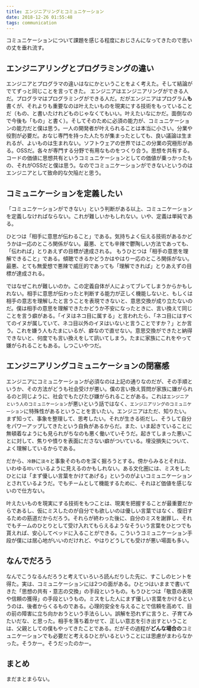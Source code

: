 ```yaml
---
title: エンジニアリングとコミュニケーション
date: 2018-12-26 01:55:48
tags: communication
---
```


コミュニケーションについて課題を感じる程度におじさんになってきたので思いの丈を垂れ流す。

## エンジニアリングとプログラミングの違い

エンジニアとプログラマの違いはなにかということをよく考えた。そして結論がでてずっと同じことを言ってきた。
エンジニアはエンジニアリングができる人だ。プログラマはプログラミングができる人だ。だがエンジニアはプログラム**も**書くが、それよりも重要なのは叶えたいものを現実にする技術をもっていることだ（もの、と書いたけれどものじゃなくてもいい。叶えたいなにかだ。面倒なので今後も「もの」と書く）。そしてそのために必須の能力が、コミュニケーションの能力だと僕は思う。一人の開発者が叶えられることは本当に小さい。分業や役割が必要だ。おなじ専門を持った人たちが集まったとしても、良い議論は生まれるが、よいものは生まれない。ソフトウェアの世界ではこの分業の究極形がある。OSSだ。各々が専門する分野で有用なものをつくり合う。思想を共有する。コードの価値に思想共有というコミュニケーションとしての価値が乗っかったもの、それがOSSだと僕は思う。なのでコミュニケーションができないというのはエンジニアとして致命的な欠陥だと思う。

## コミュニケーションを定義したい

「コミュニケーションができない」という判断がある以上、コミュニケーションを定義しなければならない。これが難しいかもしれない。いや、定義は単純である。

ひとつは「相手に意思が伝わること」である。気持ちよく伝える技術があるかどうかは一応のところ関係がない。最悪、とても辛辣で鬱陶しい方法であっても、「伝われば」とりあえずの目標が達成される。
もうひとつは「相手の意思を理解できること」である。傾聴できるかどうかはやはり一応のところ関係がない。最悪、とても無愛想で悪辣で威圧的であっても「理解できれば」とりあえずの目標が達成される。

ではなぜこれが難しいのか。この定義自体が人によってブレてしまうからかもしれない。相手に意思が伝わったと判断する能力が正しく機能しないと、もしくは相手の意志を理解したと言うことを表現できないと、意思交換が成り立たないのだ。僕は相手の意思を理解できたかどうか不安になったときに、言い換えて同じことを言う癖がある。「イヌはネコ目に属する」と言われたら、「ネコ目にはすべてのイヌが属していて、ネコ目以外のイヌはいないと言うことですか？」とか言う。これを嫌う人もたまにいるが、癖なので直せない。意思交換ができたと納得できないと、何度でも言い換えをして訊いてしまう。たまに家族にこれをやって嫌がられることもある。しつこいやつだ。


## エンジニアリングコミュニケーションの閉塞感

エンジニアにコミュニケーションが必須なのは上記の通りなのだが、その手順というか、その方法がどうも社会受けが悪い。僕の言い換え質問が家族に嫌がられるのと同じように、社会でもたびたび嫌がられることがある。これは`エンジニアという人のコミュニケーション`が悪いという話ではなく、`エンジニアリングのコミュニケーション`に特殊性があるということを言いたい。エンジニアはただ、知りたい。まず知って、事象を整理して、思考したい。それが生きる術だし、そうして自分をパワーアップしてきたという自負があるからだ。また、いま起きていることに無頓着なようにも見られがちなのも悪く働いていそうだ。起きてしまった悪いことに対して、焦りや憤りを表面にださない癖がついている。埋没損失について、よく理解しているからである。

だから、`冷静`に`淡々`と事象そのものを深く掘ろうとする。傍からみるとそれは、いわゆる`叩いて`いるように見えるのかもしれない。ある文化圏には、ミスをしたひとには「まず優しい言葉をかけてあげる」というのがよいコミュニケーションとされているようだ。でもチームとして機能するために、それほど価値を感じないので仕方ない。

叶えたいものを現実にする技術をもつことは、現実を把握することが最重要だからであるし、仮にミスしたのが自分でも欲しいのは優しい言葉ではなく、復旧するための筋道だからだろう。それらが終わった後に、自分のミスを謝罪し、それでもチームのひとりとして受け入れてもらえるようなそういう言葉をひとつでも貰えれば、安心してベッドに入ることができる。こういうコミュニケーション手段が僕には居心地がいいのだけれど、やはりどうしても受けが悪い場面も多い。

## なんでだろう

なんでこうなるんだろうと考えていろいろ読んだりした先に、すこしのヒントを得た。実は、コミュニケーションには2つの面がある。ひとつはいままで書いてきた「思想の共有・意志の交換」の手段というもの。もうひとつは「敬意の表現や信頼の獲得」の手段というもの。ミスをした人にまず優しい言葉をかけるというのは、後者からくるものである。心理的安全を与えることで信頼を高めて、目の前の障害に立ち向かおうという手法らしい。誤解を恐れずに言うと、子育てみたいだな、と思った。相手を落ち着かせて、正しい意志を引き出すということは、父親としての僕もやってきたことである。だがその過程が**どんな場合の**コミュニケーションでも必要だと考えるひとがいるということには思慮がまわらなかった。そうかー。そうだったのかー。


## まとめ

まだまとまらない。
